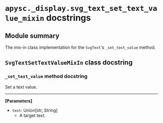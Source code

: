 # `apysc._display.svg_text_set_text_value_mixin` docstrings

## Module summary

The mix-in class implementation for the `SvgText`'s `_set_text_value` method.

## `SvgTextSetTextValueMixIn` class docstring

### `_set_text_value` method docstring

Set a text value.<hr>

**[Parameters]**

- `text`: Union[str, String]
  - A target text.